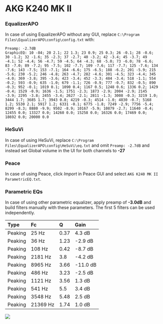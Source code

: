 # AKG K240 MK II

### EqualizerAPO
In case of using EqualizerAPO without any GUI, replace `C:\Program Files\EqualizerAPO\config\config.txt`
with:
```
Preamp: -2.7dB
GraphicEQ: 10 -84; 20 2.1; 22 1.3; 23 0.9; 25 0.3; 26 -0.1; 28 -0.6; 30 -1.2; 32 -1.6; 35 -2.3; 37 -2.7; 40 -3.2; 42 -3.4; 45 -3.7; 49 -4.1; 52 -4.4; 56 -4.7; 59 -4.5; 64 -4.3; 68 -5.0; 73 -6.0; 78 -6.6; 83 -7.0; 89 -7.2; 95 -7.5; 102 -7.7; 109 -7.6; 117 -7.7; 125 -7.6; 134 -7.6; 143 -7.5; 153 -7.1; 164 -6.6; 175 -6.5; 188 -6.2; 201 -5.9; 215 -5.6; 230 -5.2; 246 -4.8; 263 -4.7; 282 -4.6; 301 -4.5; 323 -4.4; 345 -4.0; 369 -3.8; 395 -3.6; 423 -3.4; 452 -3.3; 484 -3.4; 518 -1.1; 554 -0.2; 593 -0.9; 635 -1.0; 679 -1.1; 726 -0.9; 777 -0.7; 832 -0.5; 890 -0.3; 952 -0.1; 1019 0.1; 1090 0.4; 1167 0.5; 1248 0.6; 1336 0.2; 1429 -0.4; 1529 -0.9; 1636 -1.5; 1751 -2.3; 1873 -2.9; 2004 -2.9; 2145 -3.9; 2295 -3.8; 2455 -3.4; 2627 -2.1; 2811 -1.3; 3008 -0.3; 3219 1.0; 3444 1.7; 3685 1.7; 3943 0.8; 4219 -0.3; 4514 -1.0; 4830 -0.7; 5168 1.2; 5530 2.1; 5917 1.2; 6331 -0.1; 6775 -1.8; 7249 -2.9; 7756 -5.4; 8299 -8.3; 8880 -9.9; 9502 -8.9; 10167 -5.9; 10879 -2.7; 11640 -0.4; 12455 0.0; 13327 0.0; 14260 0.0; 15258 0.0; 16326 0.0; 17469 0.0; 18692 0.0; 20000 0.0
```

### HeSuVi
In case of using HeSuVi, replace `C:\Program Files\EqualizerAPO\config\HeSuVi\eq.txt` and omit `Preamp:
-2.7dB` and instead set Global volume in the UI for both channels to **-27**

### Peace
In case of using Peace, click *Import* in Peace GUI and select `AKG K240 MK II ParametricEQ.txt`.

### Parametric EQs
In case of using other parametric equalizer, apply preamp of **-3.0dB** and build filters manually with
these parameters. The first 5 filters can be used independently.

| Type    | Fc       |    Q | Gain     |
|:--------|:---------|:-----|:---------|
| Peaking | 25 Hz    | 0.37 | 4.3 dB   |
| Peaking | 36 Hz    | 1.23 | -2.9 dB  |
| Peaking | 108 Hz   | 0.42 | -8.7 dB  |
| Peaking | 2181 Hz  | 3.8  | -4.2 dB  |
| Peaking | 8965 Hz  | 3.66 | -11.0 dB |
| Peaking | 486 Hz   | 3.23 | -2.5 dB  |
| Peaking | 1121 Hz  | 3.56 | 1.3 dB   |
| Peaking | 541 Hz   | 5.5  | 3.4 dB   |
| Peaking | 3548 Hz  | 5.48 | 2.5 dB   |
| Peaking | 21369 Hz | 1.74 | 1.0 dB   |

![](https://raw.githubusercontent.com/jaakkopasanen/AutoEq/master/results/headphonecom/sbaf-serious/AKG%20K240%20MK%20II/AKG%20K240%20MK%20II.png)